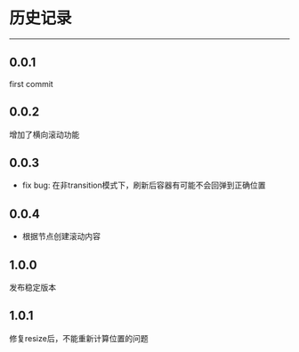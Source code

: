 # 历史记录

---


## 0.0.1
first commit

## 0.0.2
增加了横向滚动功能

## 0.0.3
* fix bug: 在非transition模式下，刷新后容器有可能不会回弹到正确位置

## 0.0.4

* 根据节点创建滚动内容

## 1.0.0

发布稳定版本

## 1.0.1

修复resize后，不能重新计算位置的问题